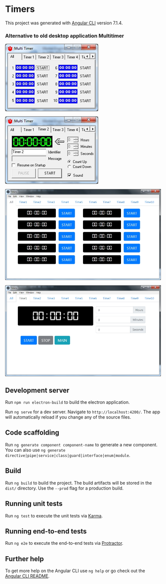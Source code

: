 # Timers

This project was generated with [Angular CLI](https://github.com/angular/angular-cli) version 7.1.4.

### Alternative to old desktop application Multitimer

![Multitimer Main View](/img/oldtimermultiview.jpg)

![Multitimer Single View](/img/oldtimersingleview.jpg)


![Timers Main View](/img/newtimermultiview.jpg)

![Multitimer Single View](/img/newtimersingleview.jpg)

## Development server

Run `npm run electron-build` to build the electron application.

Run `ng serve` for a dev server. Navigate to `http://localhost:4200/`. The app will automatically reload if you change any of the source files.


## Code scaffolding

Run `ng generate component component-name` to generate a new component. You can also use `ng generate directive|pipe|service|class|guard|interface|enum|module`.

## Build

Run `ng build` to build the project. The build artifacts will be stored in the `dist/` directory. Use the `--prod` flag for a production build.

## Running unit tests

Run `ng test` to execute the unit tests via [Karma](https://karma-runner.github.io).

## Running end-to-end tests

Run `ng e2e` to execute the end-to-end tests via [Protractor](http://www.protractortest.org/).

## Further help

To get more help on the Angular CLI use `ng help` or go check out the [Angular CLI README](https://github.com/angular/angular-cli/blob/master/README.md).
